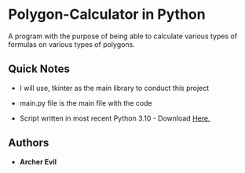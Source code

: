# Polygon-Calculator in Python
A program with the purpose of being able to calculate various types of formulas on various types of polygons.

## Quick Notes

* I will use, tkinter as the main library to conduct this project

* main.py file is the main file with the code

* Script written in most recent Python 3.10 - Download [Here.](https://www.python.org)

## Authors

* **Archer Evil**

